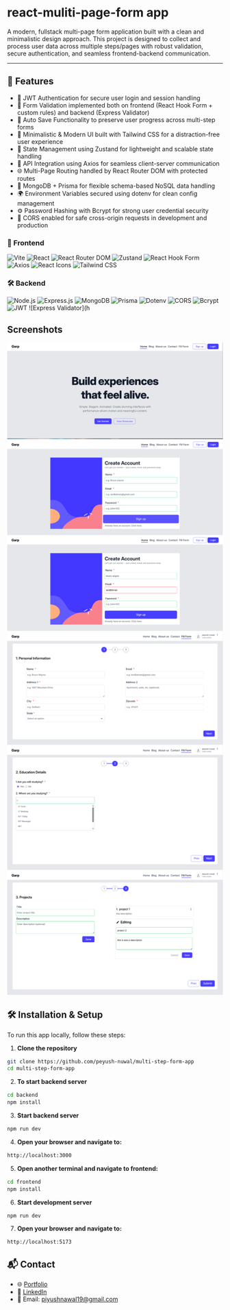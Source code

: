 
# react-muliti-page-form app


A modern, fullstack multi-page form application built with a clean and minimalistic design approach. This project is designed to collect and process user data across multiple steps/pages with robust validation, secure authentication, and seamless frontend-backend communication.

---


## 🚀 Features

- 🔐 JWT Authentication for secure user login and session handling
- 📝 Form Validation implemented both on frontend (React Hook Form + custom rules) and backend (Express Validator)
- 💾 Auto Save Functionality to preserve user progress across multi-step forms
- 🧼 Minimalistic & Modern UI built with Tailwind CSS for a distraction-free user experience
- 🧠 State Management using Zustand for lightweight and scalable state handling
- 🔄 API Integration using Axios for seamless client-server communication
- 🌐 Multi-Page Routing handled by React Router DOM with protected routes
- 🧱 MongoDB + Prisma for flexible schema-based NoSQL data handling
- 🌍 Environment Variables secured using dotenv for clean config management
- ⚙️ Password Hashing with Bcrypt for strong user credential security
- 🔁 CORS enabled for safe cross-origin requests in development and production


### 🚀 Frontend


![Vite](https://img.shields.io/badge/Vite-646CFF?style=for-the-badge&logo=vite&logoColor=white)
![React](https://img.shields.io/badge/React-61DAFB?style=for-the-badge&logo=react&logoColor=black)
![React Router DOM](https://img.shields.io/badge/React_Router_DOM-CA4245?style=for-the-badge&logo=reactrouter&logoColor=white)
![Zustand](https://img.shields.io/badge/Zustand-000000?style=for-the-badge&logo=react&logoColor=white)
![React Hook Form](https://img.shields.io/badge/React_Hook_Form-EC5990?style=for-the-badge&logo=reacthookform&logoColor=white)
![Axios](https://img.shields.io/badge/Axios-5A29E4?style=for-the-badge&logo=axios&logoColor=white)
![React Icons](https://img.shields.io/badge/React_Icons-E91E63?style=for-the-badge&logo=react&logoColor=white)
![Tailwind CSS](https://img.shields.io/badge/Tailwind_CSS-06B6D4?style=for-the-badge&logo=tailwindcss&logoColor=white)

### 🛠️ Backend

![Node.js](https://img.shields.io/badge/Node.js-339933?style=for-the-badge&logo=nodedotjs&logoColor=white)
![Express.js](https://img.shields.io/badge/Express.js-000000?style=for-the-badge&logo=express&logoColor=white)
![MongoDB](https://img.shields.io/badge/MongoDB-47A248?style=for-the-badge&logo=mongodb&logoColor=white)
![Prisma](https://img.shields.io/badge/Prisma-2D3748?style=for-the-badge&logo=prisma&logoColor=white)
![Dotenv](https://img.shields.io/badge/Dotenv-ECD53F?style=for-the-badge&logo=dotenv&logoColor=black)
![CORS](https://img.shields.io/badge/CORS-00A4DC?style=for-the-badge&logo=cloudflare&logoColor=white)
![Bcrypt](https://img.shields.io/badge/Bcrypt-0033AA?style=for-the-badge&logo=security&logoColor=white)
![JWT](https://img.shields.io/badge/JWT-000000?style=for-the-badge&logo=jsonwebtokens&logoColor=white)
![Express Validator](h


## Screenshots

![App Screenshot](/ss/s1.png)
![App Screenshot](/ss/s2.png)
![App Screenshot](/ss/s3.png)
![App Screenshot](/ss/s4.png)
![App Screenshot](/ss/s5.png)
![App Screenshot](/ss/s6.png)






## 🛠 Installation & Setup

To run this app locally, follow these steps:

1. **Clone the repository**
```bash
git clone https://github.com/peyush-nuwal/multi-step-form-app
cd multi-step-form-app
```

2. **To start backend server**
```bash
cd backend 
npm install
```


3. **Start backend server**
```bash
npm run dev
```

4. **Open your browser and navigate to:**
```bash
http://localhost:3000
```

5. **Open another terminal and navigate to frontend:**
```bash
cd frontend
npm install
```


6. **Start development server**
```bash
npm run dev
```

7. **Open your browser and navigate to:**
```bash
http://localhost:5173
```

## 📬 Contact

- 🌐 [Portfolio](https://peyush-nuwal-portfolio.vercel.app/)
- 💼 [LinkedIn](https://linkedin.com/in/peyush-nuwal)
- 📧 Email: piyushnawal19@gmail.com


